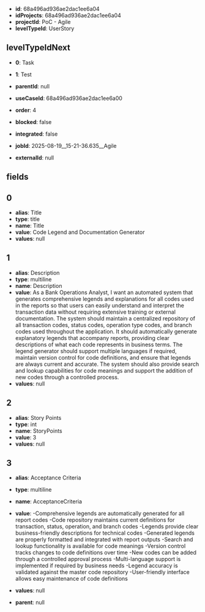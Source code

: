 - **id**: 68a496ad936ae2dac1ee6a04
- **idProjects**: 68a496ad936ae2dac1ee6a04
- **projectId**: PoC - Agile
- **levelTypeId**: UserStory
## levelTypeIdNext
- **0**: Task
- **1**: Test

- **parentId**: null
- **useCaseId**: 68a496ad936ae2dac1ee6a00
- **order**: 4
- **blocked**: false
- **integrated**: false
- **jobId**: 2025-08-19__15-21-36.635__Agile
- **externalId**: null
## fields
## 0
- **alias**: Title
- **type**: title
- **name**: Title
- **value**: Code Legend and Documentation Generator
- **values**: null

## 1
- **alias**: Description
- **type**: multiline
- **name**: Description
- **value**: As a Bank Operations Analyst, I want an automated system that generates comprehensive legends and explanations for all codes used in the reports so that users can easily understand and interpret the transaction data without requiring extensive training or external documentation. The system should maintain a centralized repository of all transaction codes, status codes, operation type codes, and branch codes used throughout the application. It should automatically generate explanatory legends that accompany reports, providing clear descriptions of what each code represents in business terms. The legend generator should support multiple languages if required, maintain version control for code definitions, and ensure that legends are always current and accurate. The system should also provide search and lookup capabilities for code meanings and support the addition of new codes through a controlled process.
- **values**: null

## 2
- **alias**: Story Points
- **type**: int
- **name**: StoryPoints
- **value**: 3
- **values**: null

## 3
- **alias**: Acceptance Criteria
- **type**: multiline
- **name**: AcceptanceCriteria
- **value**: -Comprehensive legends are automatically generated for all report codes
-Code repository maintains current definitions for transaction, status, operation, and branch codes
-Legends provide clear business-friendly descriptions for technical codes
-Generated legends are properly formatted and integrated with report outputs
-Search and lookup functionality is available for code meanings
-Version control tracks changes to code definitions over time
-New codes can be added through a controlled approval process
-Multi-language support is implemented if required by business needs
-Legend accuracy is validated against the master code repository
-User-friendly interface allows easy maintenance of code definitions
- **values**: null


- **parent**: null
